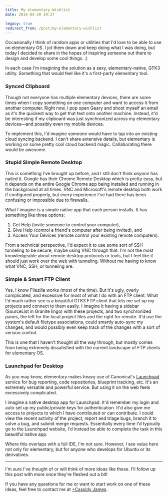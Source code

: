 ```yaml
---
title: My elementary Wishlist
date: 2014-04-20 19:27

legacy: true
redirect_from: /post/my-elementary-wishlist
---
```


Occasionally I think of random apps or utilities that I'd love to be able to use on elementary OS. I jot them down and keep doing what I was doing, but today I decided to share in the hopes of inspiring someone out there to design and develop some cool things. :)

In each case I'm imagining the solution as a sexy, elementary-native, GTK3 utility. Something that would feel like it's a first-party elementary tool.

### Synced Clipboard

Though not everyone has multiple elementary devices, there are some times when I copy something on one computer and want to access it from another computer. Right now, I pop open Geary and shoot myself an email as it's the quickest way to get that text onto another machine. Instead, it'd be interesting if my clipboard was just synchronized across my elementary devices—and possibly even my mobile devices.

To implement this, I'd imagine someone would have to tap into an existing cloud syncing backend. I can't share extensive details, but elementary is working on some pretty cool cloud backend magic. Collaborating there would be awesome.

### Stupid Simple Remote Desktop

This is something I've brought up before, and I still don't think _anyone_ has nailed it. Google has their Chrome Remote Desktop which is pretty easy, but it depends on the entire Google Chrome app being installed and running in the background at all times. VNC and Microsoft's remote desktop both work if configured properly, but every experience I've had there has been confusing or impossible due to firewalls.

What I imagine is a simple native app that each person installs. It has something like three options:

1. Get Help (invite someone to control your computer),
2. Give Help (control a friend's computer after being invited), and
3. Access Your Devices (remote control your existing remote computers).

From a technical perspective, I'd expect it to use some sort of SSH tunneling to be secure, maybe using VNC through that. I'm not the most knowledgeable about remote desktop protocols or tools, but I feel like it should just work over the web with tunneling. Without me having to know what VNC, SSH, or tunneling are.

### Simple & Smart FTP Client

Yes, I know Filezilla works (most of the time). But it's ugly, overly complicated, and excessive for most of what I do with an FTP client. What I'd much rather see is a beautiful GTK3 FTP client that lets me set up my projects and connect to them easily. I imagine it having a sidebar  (SourceList in Granite lingo) with these projects, and two synchronized panes, the left for the local project files and the right for remote. It'd use the system's default filetype associations, could smartly auto-sync my changes, and would possibly even keep track of the changes with a sort of version control.

This is one that I haven't thought all the way through, but mostly comes from being extremely dissatisfied with the current landscape of FTP clients for elementary OS.

### Launchpad for Desktop

As you may know, elementary makes heavy use of Canonical's [Launchpad](https://launchpad.net) service for bug reporting, code repositories, blueprint tracking, etc. It's an extremely versatile and powerful service. But using it on the web feels excessively complicated.

I imagine a native desktop app for Launchpad. It'd remember my login and auto set up my public/private keys for authentication. It'd also give me access to projects to which I have contributed or can contribute. I could view the recent activity of the project, report and triage bugs, branch it to solve a bug, and submit merge requests. Essentially every time I'd typically go to the Launchpad website, I'd instead be able to complete the task in this beautiful native app.

Where this overlaps with a full IDE, I'm not sure. However, I see value here not only for elementary, but for anyone who develops for Ubuntu or its derivatives.

--------

I'm sure I've thought of or will think of more ideas like these. I'll follow up this post with more once they're fleshed out a bit!

If you have any questions for me or want to start work on one of these ideas, feel free to contact me at [+Cassidy James](http://google.com/+CassidyJames).
